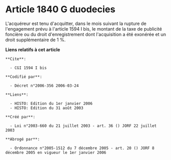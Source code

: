 # Article 1840 G duodecies

L'acquéreur est tenu d'acquitter, dans le mois suivant la rupture de l'engagement prévu à l'article 1594 I bis, le montant de
la taxe de publicité foncière ou du droit d'enregistrement dont l'acquisition a été exonérée et un droit supplémentaire de 1
%.

**Liens relatifs à cet article**

	**Cite**:

	  - CGI 1594 I bis

	**Codifié par**:

	  - Décret n°2006-356 2006-03-24

	**Liens**:

	  - HISTO: Edition du 1er janvier 2006
	  - HISTO: Edition du 31 août 2003

	**Créé par**:

	  - Loi n°2003-660 du 21 juillet 2003 - art. 36 () JORF 22 juillet 2003

	**Abrogé par**:

	  - Ordonnance n°2005-1512 du 7 décembre 2005 - art. 20 () JORF 8 décembre 2005 en vigueur le 1er janvier 2006
